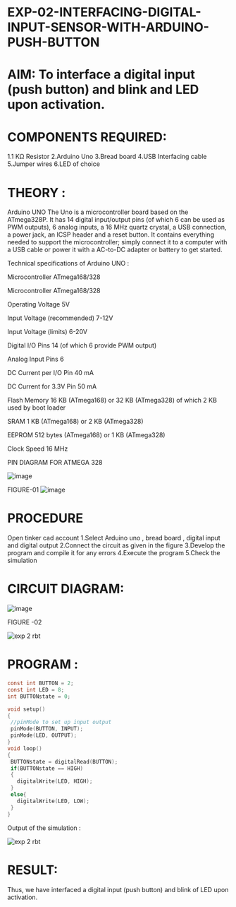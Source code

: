 # EXP-02-INTERFACING-DIGITAL-INPUT-SENSOR-WITH-ARDUINO-PUSH-BUTTON

# AIM:  To interface a digital input (push button) and blink and LED upon activation.

# COMPONENTS REQUIRED:

1.1 KΩ Resistor 
2.Arduino Uno 
3.Bread board 
4.USB Interfacing cable 
5.Jumper wires 
6.LED of choice 


# THEORY :

Arduino UNO
 	  The Uno is a microcontroller board based on the ATmega328P. It has 14 digital input/output pins (of which 6 can be used as PWM outputs), 6 analog inputs, a 16 MHz quartz crystal, a USB connection, a power jack, an ICSP header and a reset button. 
	  It contains everything needed to support the microcontroller; simply connect it to a computer with a USB cable or power it with a AC-to-DC adapter or battery to get started.
	  
Technical specifications of Arduino UNO :

Microcontroller	ATmega168/328

Microcontroller	ATmega168/328

Operating Voltage	5V

Input Voltage (recommended)	7-12V

Input Voltage (limits)	6-20V

Digital I/O Pins	14 (of which 6 provide PWM output)

Analog Input Pins	6

DC Current per I/O Pin	40 mA

DC Current for 3.3V Pin	50 mA

Flash Memory	16 KB (ATmega168) or 32 KB (ATmega328) of which 2 KB used by boot loader

SRAM	1 KB (ATmega168) or 2 KB (ATmega328)

EEPROM	512 bytes (ATmega168) or 1 KB (ATmega328)

Clock Speed	16 MHz


PIN DIAGRAM FOR ATMEGA 328
 
![image](https://user-images.githubusercontent.com/36288975/163530394-115baee4-7ed1-49fe-9cce-d7b625e11e85.png)

FIGURE-01
![image](https://user-images.githubusercontent.com/36288975/163530431-4d390e98-0942-42d8-95b8-f57d348e6ad8.png)



# PROCEDURE 
   Open tinker cad account 
	1.Select Arduino uno , bread board , digital input and digital output 
	2.Connect the circuit as given in the figure 
	3.Develop the program and compile it for any errors 
	4.Execute the program 
	5.Check the simulation 






# CIRCUIT DIAGRAM: 



![image](https://user-images.githubusercontent.com/36288975/163530437-87a0afbd-b3c9-44ad-b907-5de63486fb9d.png)



FIGURE -02

![exp 2 rbt](https://user-images.githubusercontent.com/75234646/166266300-512eef01-79b5-42d6-97ac-94097bac5a51.png)




# PROGRAM :
 ```c
const int BUTTON = 2;
const int LED = 8;
int BUTTONstate = 0;

void setup()
{
  //pinMode to set up input output 
  pinMode(BUTTON, INPUT);
  pinMode(LED, OUTPUT);
}
void loop()
{
  BUTTONstate = digitalRead(BUTTON);
  if(BUTTONstate == HIGH)
  {
    digitalWrite(LED, HIGH);
  }
  else{
    digitalWrite(LED, LOW);
  }
}
 
 
```


Output of the simulation :

![exp 2 rbt](https://user-images.githubusercontent.com/75234646/166264985-397370c0-dd98-4604-81f8-9d4db0f4efed.png)

# RESULT: 

Thus, we have interfaced a digital input (push button) and blink of LED upon activation.
